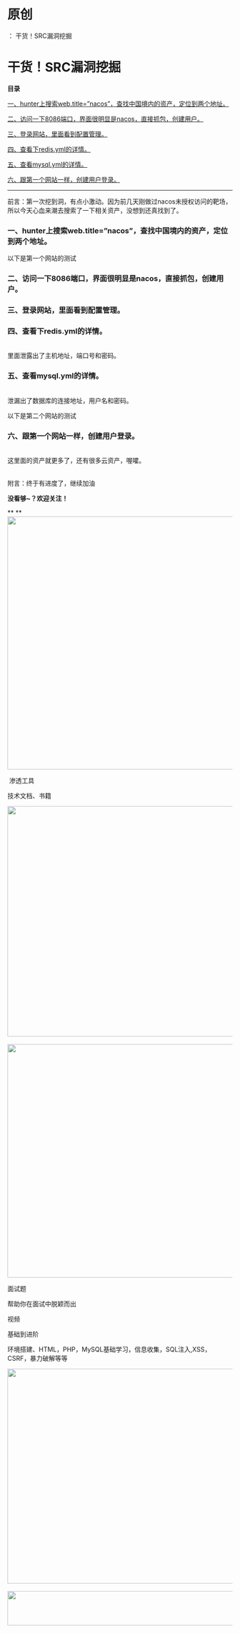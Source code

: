 # 原创
：  干货！SRC漏洞挖掘

# 干货！SRC漏洞挖掘

**目录**

[一、hunter上搜索web.title=”nacos”，查找中国境内的资产，定位到两个地址。](#%E4%B8%80%E3%80%81hunter%E4%B8%8A%E6%90%9C%E7%B4%A2web.title%3D%E2%80%9Dnacos%E2%80%9D%EF%BC%8C%E6%9F%A5%E6%89%BE%E4%B8%AD%E5%9B%BD%E5%A2%83%E5%86%85%E7%9A%84%E8%B5%84%E4%BA%A7%EF%BC%8C%E5%AE%9A%E4%BD%8D%E5%88%B0%E4%B8%A4%E4%B8%AA%E5%9C%B0%E5%9D%80%E3%80%82)

[二、访问一下8086端口，界面很明显是nacos，直接抓包，创建用户。](#%E4%BA%8C%E3%80%81%E8%AE%BF%E9%97%AE%E4%B8%80%E4%B8%8B8086%E7%AB%AF%E5%8F%A3%EF%BC%8C%E7%95%8C%E9%9D%A2%E5%BE%88%E6%98%8E%E6%98%BE%E6%98%AFnacos%EF%BC%8C%E7%9B%B4%E6%8E%A5%E6%8A%93%E5%8C%85%EF%BC%8C%E5%88%9B%E5%BB%BA%E7%94%A8%E6%88%B7%E3%80%82)

[三、登录网站，里面看到配置管理。](#%E4%B8%89%E3%80%81%E7%99%BB%E5%BD%95%E7%BD%91%E7%AB%99%EF%BC%8C%E9%87%8C%E9%9D%A2%E7%9C%8B%E5%88%B0%E9%85%8D%E7%BD%AE%E7%AE%A1%E7%90%86%E3%80%82)

[四、查看下redis.yml的详情。](#%E5%9B%9B%E3%80%81%E6%9F%A5%E7%9C%8B%E4%B8%8Bredis.yml%E7%9A%84%E8%AF%A6%E6%83%85%E3%80%82)

[五、查看mysql.yml的详情。](#%E4%BA%94%E3%80%81%E6%9F%A5%E7%9C%8Bmysql.yml%E7%9A%84%E8%AF%A6%E6%83%85%E3%80%82)

[六、跟第一个网站一样，创建用户登录。](#%E5%85%AD%E3%80%81%E8%B7%9F%E7%AC%AC%E4%B8%80%E4%B8%AA%E7%BD%91%E7%AB%99%E4%B8%80%E6%A0%B7%EF%BC%8C%E5%88%9B%E5%BB%BA%E7%94%A8%E6%88%B7%E7%99%BB%E5%BD%95%E3%80%82)

---


前言：第一次挖到洞，有点小激动。因为前几天刚做过nacos未授权访问的靶场，所以今天心血来潮去搜索了一下相关资产，没想到还真找到了。

### 一、hunter上搜索web.title=”nacos”，查找中国境内的资产，定位到两个地址。

以下是第一个网站的测试

### 二、访问一下8086端口，界面很明显是nacos，直接抓包，创建用户。

### 三、登录网站，里面看到配置管理。

### 四、查看下redis.yml的详情。

<br/> 里面泄露出了主机地址，端口号和密码。

### 五、查看mysql.yml的详情。

<br/> 泄漏出了数据库的连接地址，用户名和密码。

以下是第二个网站的测试

### 六、跟第一个网站一样，创建用户登录。

<br/> 这里面的资产就更多了，还有很多云资产，喔嚯。<br/>  

附言：终于有进度了，继续加油

**没看够~？欢迎关注！**

** **<img alt="" height="567" src="https://img-blog.csdnimg.cn/d89b5fd1e8b24bb0a88152b3995f9ebd.jpeg" width="1015"/>

 渗透工具

技术文档、书籍

<img alt="" height="516" src="https://img-blog.csdnimg.cn/f333a24647774be5b99b00fb7019d620.png" width="852"/> <img alt="" height="523" src="https://img-blog.csdnimg.cn/3e579b7d7a164889a57771c035775069.png" width="856"/>

面试题

帮助你在面试中脱颖而出

视频

基础到进阶

环境搭建、HTML，PHP，MySQL基础学习，信息收集，SQL注入,XSS，CSRF，暴力破解等等

<img alt="" height="481" src="https://img-blog.csdnimg.cn/a601ca2e0eb040bd911477a4f54fef8e.png" width="694"/> <img alt="" height="77" src="https://img-blog.csdnimg.cn/04beeeb6757b422a83ca0900a349a544.png" width="665"/>
